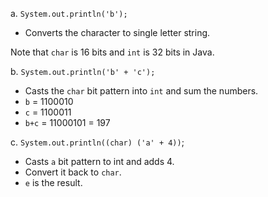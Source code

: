 a. `System.out.println('b');`
 - Converts the character to single letter string.
    

Note that `char` is 16 bits  and `int` is 32 bits in Java.

b. `System.out.println('b' + 'c');`
  -  Casts the `char` bit pattern into `int` and sum the numbers. 
  -  `b` = 1100010
  -  `c` = 1100011
  -  `b+c` = 11000101 = 197

c. `System.out.println((char) ('a' + 4))`;
  - Casts `a` bit pattern to int and adds 4.
  - Convert it back to `char`.
  - `e` is the result.